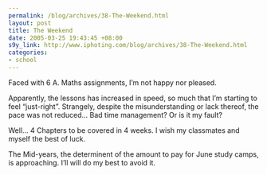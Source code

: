 ```yaml
--- 
permalink: /blog/archives/38-The-Weekend.html
layout: post
title: The Weekend
date: 2005-03-25 19:43:45 +08:00
s9y_link: http://www.iphoting.com/blog/archives/38-The-Weekend.html
categories: 
- school
---
```

<p class="whiteline"><p>Faced with 6 A. Maths assignments, I&#8217;m not happy nor pleased.</p>
</p><p class="whiteline"><p>Apparently, the lessons has increased in speed, so much that I&#8217;m starting to feel &#8220;just-right&#8221;. Strangely, despite the misunderstanding or lack thereof, the pace was not reduced... Bad time management? Or is it my fault?</p>
</p><p class="whiteline"><p>Well... 4 Chapters to be covered in 4 weeks. I wish my classmates and myself the best of luck.</p>
</p><p class="break"><p>The Mid-years, the determinent of the amount to pay for June study camps, is approaching. I&#8217;ll will do my best to avoid it.</p></p>
